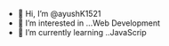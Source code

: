 - 👋 Hi, I’m @ayushK1521
- 👀 I’m interested in ...Web Development
- 🌱 I’m currently learning ..JavaScrip
<!---
ayushK1521/ayushK1521 is a ✨ special ✨ repository because its `README.md` (this file) appears on your GitHub profile.
You can click the Preview link to take a look at your changes.
--->
